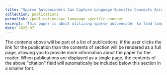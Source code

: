 ```yaml
---
title: "Sparse Autoencoders Can Capture Language-Specific Concepts Across Diverse Languages"
collection: publications
permalink: /publication/sae-language-specific-concept
excerpt: 'This paper is about utilizing sparse autoencoder to find language-specific concepts that could be important to multilingual capability.'
date: 2025-07
---
```


The contents above will be part of a list of publications, if the user clicks the link for the publication than the contents of section will be rendered as a full page, allowing you to provide more information about the paper for the reader. When publications are displayed as a single page, the contents of the above "citation" field will automatically be included below this section in a smaller font.
